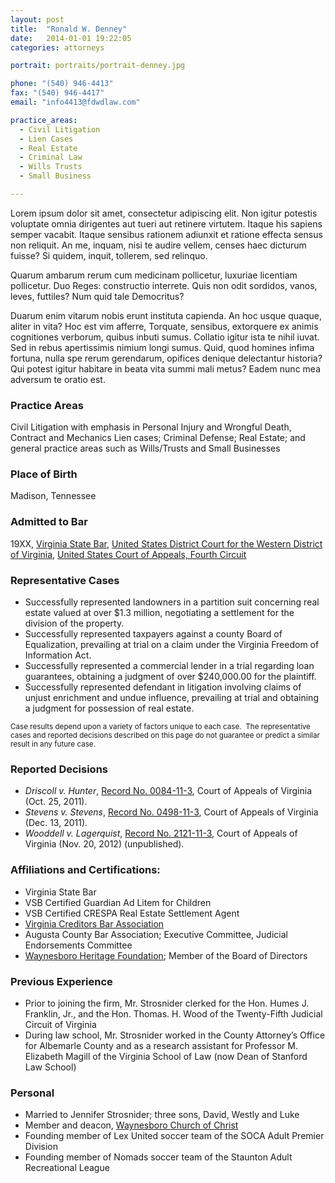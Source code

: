 ```yaml
---
layout: post
title:  "Ronald W. Denney"
date:   2014-01-01 19:22:05
categories: attorneys

portrait: portraits/portrait-denney.jpg

phone: "(540) 946-4413"
fax: "(540) 946-4417"
email: "info4413@fdwdlaw.com"

practice_areas:
  - Civil Litigation
  - Lien Cases
  - Real Estate
  - Criminal Law
  - Wills Trusts
  - Small Business

---
```


Lorem ipsum dolor sit amet, consectetur adipiscing elit. Non igitur potestis voluptate omnia dirigentes aut tueri aut retinere virtutem. Itaque his sapiens semper vacabit. Itaque sensibus rationem adiunxit et ratione effecta sensus non reliquit. An me, inquam, nisi te audire vellem, censes haec dicturum fuisse? Si quidem, inquit, tollerem, sed relinquo. 

Quarum ambarum rerum cum medicinam pollicetur, luxuriae licentiam pollicetur. Duo Reges: constructio interrete. Quis non odit sordidos, vanos, leves, futtiles? Num quid tale Democritus? 

Duarum enim vitarum nobis erunt instituta capienda. An hoc usque quaque, aliter in vita? Hoc est vim afferre, Torquate, sensibus, extorquere ex animis cognitiones verborum, quibus inbuti sumus. Collatio igitur ista te nihil iuvat. Sed in rebus apertissimis nimium longi sumus. Quid, quod homines infima fortuna, nulla spe rerum gerendarum, opifices denique delectantur historia? Qui potest igitur habitare in beata vita summi mali metus? Eadem nunc mea adversum te oratio est.

### Practice Areas

Civil Litigation with emphasis in Personal Injury and Wrongful Death, Contract and Mechanics Lien cases; Criminal Defense; Real Estate; and general practice areas such as Wills/Trusts and Small Businesses

### Place of Birth

Madison, Tennessee

### Admitted to Bar

19XX, [Virginia State Bar](http://www.vsb.org), [United States District Court for the Western District of Virginia](http://www.vawd.uscourts.gov), [United States Court of Appeals, Fourth Circuit](http://www.ca4.uscourts.gov)

### Representative Cases
- Successfully represented landowners in a partition suit concerning real estate valued at over $1.3 million, negotiating a settlement for the division of the property.
- Successfully represented taxpayers against a county Board of Equalization, prevailing at trial on a claim under the Virginia Freedom of Information Act.
- Successfully represented a commercial lender in a trial regarding loan guarantees, obtaining a judgment of over $240,000.00 for the plaintiff.
- Successfully represented defendant in litigation involving claims of unjust enrichment and undue influence, prevailing at trial and obtaining a judgment for possession of real estate.

<small>Case results depend upon a variety of factors unique to each case.  The representative cases and reported decisions described on this page do not guarantee or predict a similar result in any future case.</small>

### Reported Decisions
- _Driscoll v. Hunter_, [Record No. 0084-11-3](http://www.courts.state.va.us/opinions/opncavwp/0084113.pdf), Court of Appeals of Virginia (Oct. 25, 2011).
- _Stevens v. Stevens_, [Record No. 0498-11-3](http://www.courts.state.va.us/opinions/opncavwp/0498113.pdf), Court of Appeals of Virginia (Dec. 13, 2011).
- _Wooddell v. Lagerquist_, [Record No. 2121-11-3](http://www.courts.state.va.us/opinions/opncavwp/2121113.pdf), Court of Appeals of Virginia (Nov. 20, 2012) (unpublished).


### Affiliations and Certifications:

- Virginia State Bar
- VSB Certified Guardian Ad Litem for Children
- VSB Certified CRESPA Real Estate Settlement Agent
- [Virginia Creditors Bar Association](http://www.vcba.net/)
- Augusta County Bar Association; Executive Committee, Judicial Endorsements Committee
- [Waynesboro Heritage Foundation](http://www.waynesboroheritagefoundation.com/); Member of the Board of Directors


### Previous Experience

- Prior to joining the firm, Mr. Strosnider clerked for the Hon. Humes J. Franklin, Jr., and the Hon. Thomas. H. Wood of the Twenty-Fifth Judicial Circuit of Virginia
- During law school, Mr. Strosnider worked in the County Attorney’s Office for Albemarle County and as a research assistant for Professor M. Elizabeth Magill of the Virginia School of Law (now Dean of Stanford Law School)

### Personal

- Married to Jennifer Strosnider; three sons, David, Westly and Luke
- Member and deacon, [Waynesboro Church of Christ](http://www.waybcoc.org/)
- Founding member of Lex United soccer team of the SOCA Adult Premier Division
- Founding member of Nomads soccer team of the Staunton Adult Recreational League
